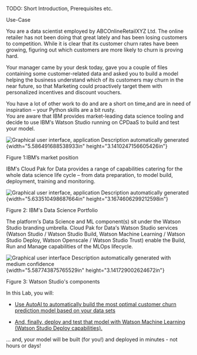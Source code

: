 TODO: Short Introduction, Prerequisites etc.

Use-Case

You are a data scientist employed by ABCOnlineRetailXYZ Ltd. The online
retailer has not been doing that great lately and has been losing
customers to competition. While it is clear that its customer churn
rates have been growing, figuring out which customers are more likely to
churn is proving hard.

Your manager came by your desk today, gave you a couple of files
containing some customer-related data and asked you to build a model
helping the business understand which of its customers may churn in the
near future, so that Marketing could proactively target them with
personalized incentives and discount vouchers.

You have a lot of other work to do and are a short on time,and are in
need of inspiration – your Python skills are a bit rusty.  
You are aware that IBM provides market-leading data science tooling and
decide to use IBM<span dir="rtl">’</span>s Watson Studio running on
CPDaaS to build and test your model.

![Graphical user interface, application Description automatically
generated](images/media/image1.png){width="5.586491688538933in"
height="3.1410247156605426in"}

Figure 1:IBM’s market position

IBM<span dir="rtl">’</span>s Cloud Pak for Data provides a range of
capabilities catering for the whole data science life cycle – from data
preparation, to model build, deployment, training and monitoring.

![Graphical user interface, application Description automatically
generated](images/media/image2.png){width="5.633510498687664in"
height="3.1674606299212598in"}

Figure 2: IBM's Data Science Portfolio

The platform<span dir="rtl">’</span>s Data Science and ML component(s)
sit under the Watson Studio branding umbrella. Cloud Pak for Data<span
dir="rtl">’</span>s Watson Studio services (Watson Studio / Watson
Studio Build, Watson Machine Learning / Watson Studio Deploy, Watson
Openscale / Watson Studio Trust) enable the Build, Run and Manage
capabilities of the MLOps lifecycle.

![Graphical user interface Description automatically generated with
medium confidence](images/media/image3.png){width="5.587743875765529in"
height="3.141729002624672in"}

Figure 3: Watson Studio's components

In this Lab, you will:

-   [Use AutoAI to automatically build the most optimal customer churn
    prediction model based on your data sets](#bookmark)

-   [And, finally, deploy and test that model with Watson Machine
    Learning (Watson Studio Deploy capabilities).](#bookmark1)

… and, your model will be built (for you!) and deployed in minutes - not
hours or days!
